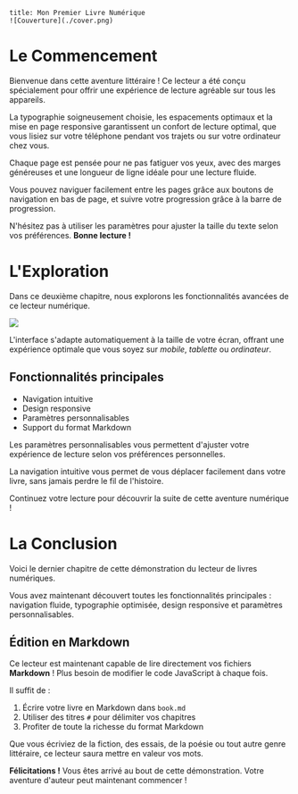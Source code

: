 ```
title: Mon Premier Livre Numérique
![Couverture](./cover.png)
```

# Le Commencement

Bienvenue dans cette aventure littéraire ! Ce lecteur a été conçu spécialement pour offrir une expérience de lecture agréable sur tous les appareils.

La typographie soigneusement choisie, les espacements optimaux et la mise en page responsive garantissent un confort de lecture optimal, que vous lisiez sur votre téléphone pendant vos trajets ou sur votre ordinateur chez vous.

Chaque page est pensée pour ne pas fatiguer vos yeux, avec des marges généreuses et une longueur de ligne idéale pour une lecture fluide.

Vous pouvez naviguer facilement entre les pages grâce aux boutons de navigation en bas de page, et suivre votre progression grâce à la barre de progression.

N'hésitez pas à utiliser les paramètres pour ajuster la taille du texte selon vos préférences. **Bonne lecture !**

# L'Exploration

Dans ce deuxième chapitre, nous explorons les fonctionnalités avancées de ce lecteur numérique.

![](https://img.freepik.com/photos-gratuite/pingouin-dessin-anime-studio_23-2151002300.jpg)

L'interface s'adapte automatiquement à la taille de votre écran, offrant une expérience optimale que vous soyez sur *mobile*, *tablette* ou *ordinateur*.

## Fonctionnalités principales

- Navigation intuitive
- Design responsive
- Paramètres personnalisables
- Support du format Markdown

Les paramètres personnalisables vous permettent d'ajuster votre expérience de lecture selon vos préférences personnelles.

La navigation intuitive vous permet de vous déplacer facilement dans votre livre, sans jamais perdre le fil de l'histoire.

Continuez votre lecture pour découvrir la suite de cette aventure numérique !

# La Conclusion

Voici le dernier chapitre de cette démonstration du lecteur de livres numériques.

Vous avez maintenant découvert toutes les fonctionnalités principales : navigation fluide, typographie optimisée, design responsive et paramètres personnalisables.

## Édition en Markdown

Ce lecteur est maintenant capable de lire directement vos fichiers **Markdown** ! Plus besoin de modifier le code JavaScript à chaque fois.

Il suffit de :

1. Écrire votre livre en Markdown dans `book.md`
2. Utiliser des titres `#` pour délimiter vos chapitres
3. Profiter de toute la richesse du format Markdown

Que vous écriviez de la fiction, des essais, de la poésie ou tout autre genre littéraire, ce lecteur saura mettre en valeur vos mots.

**Félicitations !** Vous êtes arrivé au bout de cette démonstration. Votre aventure d'auteur peut maintenant commencer !
